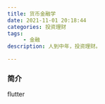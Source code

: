 ```yaml
---
title: 货币金融学
date: 2021-11-01 20:18:44
categories: 投资理财
tags:
     - 金融
description: 人到中年，投资理财。

---
```


### 简介

flutter 


